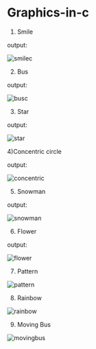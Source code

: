 # Graphics-in-c


1) Smile

output:




![smilec](https://user-images.githubusercontent.com/113341668/224494557-6d6551e3-5a49-4d72-910a-9584006625dc.png)



2) Bus


output:



![busc](https://user-images.githubusercontent.com/113341668/224494686-f27f7a00-41f9-400c-985b-9f57b58665cb.png)


3) Star 

output:


![star](https://user-images.githubusercontent.com/113341668/224572105-3a361600-6a41-435a-9ea2-a0c1eb9437a5.png)


4)Concentric circle

output:


![concentric](https://user-images.githubusercontent.com/113341668/224814309-0acb0e26-9771-4142-bc95-6e6d055b074e.png)


5) Snowman

output:


![snowman](https://user-images.githubusercontent.com/113341668/224814410-d1523386-f640-4a9f-9e16-c37c200774ae.png)

6) Flower

output:


![flower](https://user-images.githubusercontent.com/113341668/225413884-1b886c18-86a9-47ef-8078-c076394ce936.png)


7) Pattern


![pattern](https://user-images.githubusercontent.com/113341668/226043633-0d4c11f6-38e0-423c-9400-4a2d37568af7.png)


8) Rainbow


![rainbow](https://user-images.githubusercontent.com/113341668/226198308-3be88c26-b656-4ca9-9362-9e1f36187496.png)

9) Moving Bus


![movingbus](https://user-images.githubusercontent.com/113341668/226676941-71d336e6-cda0-47fc-b539-854783de081b.png)
